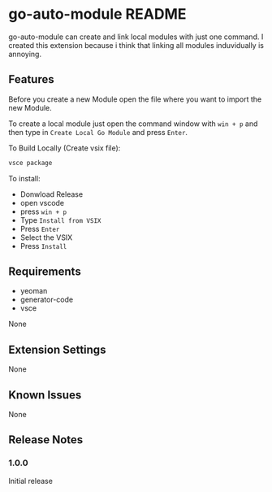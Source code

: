# go-auto-module README

go-auto-module can create and link local modules with just one command.
I created this extension because i think that linking all modules induvidually is annoying. 

## Features

Before you create a new Module open the file where you want to import the new Module.

To create a local module just open the command window with 
```win + p``` and then type in ```Create Local Go Module```
and press ```Enter```.

To Build Locally (Create vsix file):
```bash
vsce package
```

To install:
- Donwload Release
- open vscode
- press ```win + p```
- Type ```Install from VSIX```
- Press ```Enter```
- Select the VSIX
- Press ```Install```

## Requirements
- yeoman
- generator-code
- vsce


None

## Extension Settings

None

## Known Issues

None

## Release Notes

### 1.0.0

Initial release